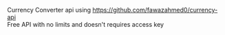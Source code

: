Currency Converter api using https://github.com/fawazahmed0/currency-api<br>
Free API with no limits and doesn't requires access key
